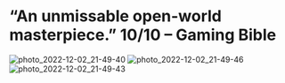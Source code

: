 # “An unmissable open-world masterpiece.” 10/10 – Gaming Bible

![photo_2022-12-02_21-49-40](https://user-images.githubusercontent.com/94204325/205374677-75748a02-4e13-4226-b01b-91349261e335.jpg)
![photo_2022-12-02_21-49-46](https://user-images.githubusercontent.com/94204325/205374684-3616b97b-3ef6-4733-82fc-b81163dbbacd.jpg)
![photo_2022-12-02_21-49-43](https://user-images.githubusercontent.com/94204325/205374680-1499d055-ed1f-4c85-9276-6f6fdf1463b6.jpg)
